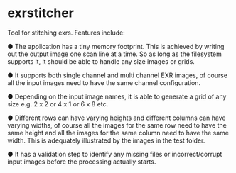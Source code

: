 # exrstitcher
Tool for stitching exrs. Features include:

●   The application has a tiny memory footprint. This is achieved by
writing out the output image one scan line at a time. So as long as the
filesystem supports it, it should be able to handle any size images or grids.

●   It supports both single channel and multi channel EXR images, of
course all the input images need to have the same channel configuration.

●   Depending on the input image names, it is able to generate a grid of
any size e.g. 2 x 2 or 4 x 1 or 6 x 8 etc.

●  Different rows can have varying heights and different columns can have
varying widths, of course all the images for the same row need to have the
same height and all the images for the same column need to have the same
width. This is adequately illustrated by the images in the test folder.

●   It has a validation step to identify any missing files or incorrect/corrupt
input images before the processing actually starts.

